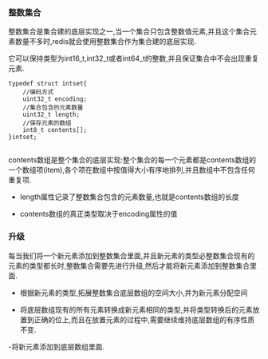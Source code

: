 

### 整数集合

整数集合是集合建的底层实现之一,当一个集合只包含整数值元素,并且这个集合元素数量不多时,redis就会使用整数集合作为集合建的底层实现.

它可以保持类型为int16_t,int32_t或者int64_t的整数,并且保证集合中不会出现重复元素.

```
typedef struct intset{
	//编码方式
	uint32_t encoding;
	//集合包含的元素数量
	uint32_t length;
	//保存元素的数组
	int8_t contents[];
}intset;


```

contents数组是整个集合的底层实现:整个集合的每一个元素都是contents数组的一个数组项(item),各个项在数组中按值得大小有序地排列,并且数组中不包含任何重复项.


- length属性记录了整数集合包含的元素数量,也就是contents数组的长度

- contents数组的真正类型取决于encoding属性的值


### 升级

每当我们将一个新元素添加到整数集合里面,并且新元素的类型必整数集合现有的元素的类型都长时,整数集合需要先进行升级,然后才能将新元素添加到整数集合里面.

- 根据新元素的类型,拓展整数集合底层数组的空间大小,并为新元素分配空间

- 将底层数组现有的所有元素转换成新元素相同的类型,并将类型转换后的元素放置到正确的位上,而且在放置元素的过程中,需要继续维持底层数组的有序性质不变.

-将新元素添加到底层数组里面.

